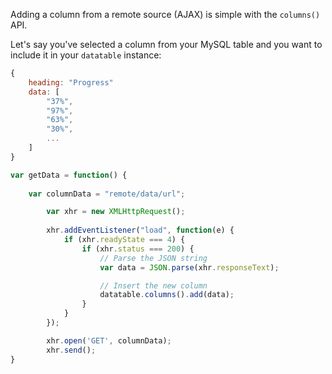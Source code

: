 Adding a column from a remote source (AJAX) is simple with the `columns()` API.

Let's say you've selected a column from your MySQL table and you want to include it in your `datatable` instance:
```javascript
{
    heading: "Progress"
    data: [
        "37%",
        "97%",
        "63%",
        "30%",
        ...
    ]
}
```


```javascript
var getData = function() {
	
    var columnData = "remote/data/url";

        var xhr = new XMLHttpRequest();	
	
        xhr.addEventListener("load", function(e) {
            if (xhr.readyState === 4) {
                if (xhr.status === 200) {
                    // Parse the JSON string
                    var data = JSON.parse(xhr.responseText);

                    // Insert the new column
                    datatable.columns().add(data);
                }
            }
        });

        xhr.open('GET', columnData);
        xhr.send();
}
```